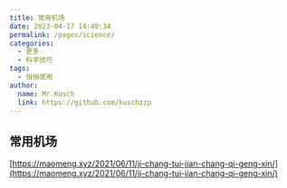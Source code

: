 ```yaml
---
title: 常用机场
date: 2023-04-17 14:40:34
permalink: /pages/science/
categories:
  - 更多
  - 科学技巧
tags:
  - 悄悄使用
author: 
  name: Mr.Kusch
  link: https://github.com/kuschzzp
---
```

## 常用机场

[https://maomeng.xyz/2021/06/11/ji-chang-tui-jian-chang-qi-geng-xin/](https://maomeng.xyz/2021/06/11/ji-chang-tui-jian-chang-qi-geng-xin/)
